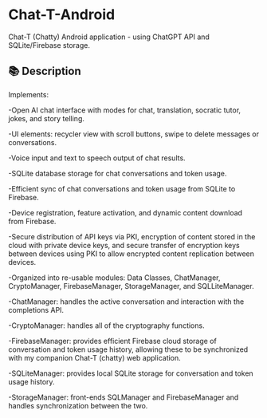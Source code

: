 # Chat-T-Android
Chat-T (Chatty) Android application - using ChatGPT API and SQLite/Firebase storage.

## 📚 Description
Implements:

 -Open AI chat interface with modes for chat, translation, socratic tutor, jokes, and story telling.
 
 -UI elements: recycler view with scroll buttons, swipe to delete messages or conversations.
 
 -Voice input and text to speech output of chat results.
 
 -SQLite database storage for chat conversations and token usage.
 
 -Efficient sync of chat conversations and token usage from SQLite to Firebase.
 
 -Device registration, feature activation, and dynamic content download from Firebase.

 -Secure distribution of API keys via PKI, encryption of content stored in the cloud with private device keys, and secure transfer of encryption keys between devices using PKI to allow encrypted content replication between devices.
 
 -Organized into re-usable modules: Data Classes, ChatManager, CryptoManager, FirebaseManager, StorageManager, and SQLLiteManager.
  
 -ChatManager: handles the active conversation and interaction with the completions API.

 -CryptoManager: handles all of the cryptography functions.
   
 -FirebaseManager: provides efficient Firebase cloud storage of conversation and token usage history, allowing these to be synchronized with my companion Chat-T (chatty) web application.

 -SQLiteManager: provides local SQLite storage for conversation and token usage history.
 
 -StorageManager: front-ends SQLManager and FirebaseManager and handles synchronization between the two.
